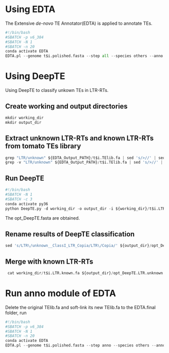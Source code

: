 # Using EDTA  
The Extensive *de-novo* TE Annotator(EDTA) is applied to annotate TEs.
```python
#!/bin/bash
#SBATCH -p v6_384
#SBATCH -N 1
#SBATCH -n 20
conda activate EDTA
EDTA.pl --genome t$i.polished.fasta --step all --species others --anno 1 --evaluate 0 -t 20
```
# Using DeepTE  
Using DeepTE to classify unkown TEs in LTR-RTs.  

## Create working and output directories
```python
mkdir working_dir
mkdir output_dir
```

## Extract unknown LTR-RTs and known LTR-RTs from tomato TEs library 
```python
grep "LTR/unknown" ${EDTA_Output_PATH}/t$i.TElib.fa | sed 's/>//' | seqtk subseq ${EDTA_Output_PATH}/t$i.TElib.fa - > working_dir/t$i.LTR.unknown.fa
grep -v "LTR/unknown" ${EDTA_Output_PATH}/t$i.TElib.fa | sed 's/>//' | seqtk subseq ${EDTA_Output_PATH}/t$i.TElib.fa - > working_dir/t$i.LTR.known.fa
```

## Run DeepTE
```python
#!/bin/bash
#SBATCH -N 1
#SBATCH -c 3
conda activate py36
python DeepTE.py -d working_dir -o output_dir -i ${working_dir}/t$i.LTR.unknown.fa -sp P -m_dir ${DeepTE_PATH}/Plants_model -fam LTR
```
The opt_DeepTE.fasta are obtained.

## Rename results of DeepTE classification  
```python
sed 's/LTR\/unknown__ClassI_LTR_Copia/LTR\/Copia/' ${output_dir}/opt_DeepTE.fasta | sed 's/LTR\/unknown__ClassI_LTR_Gypsy/LTR\/Gypsy/' | sed 's/LTR\/unknown__ClassI_LTR/LTR\/unknown/' > ${output_dir}/opt_DeepTE.LTR.unknown.fa
```
## Merge with known LTR-RTs  
```python
 cat working_dir/t$i.LTR.known.fa ${output_dir}/opt_DeepTE.LTR.unknown.fa >  ${working_dir}/t$i.fa.mod.EDTA.TElib.new.fa
 ```  
 # Run anno module of EDTA  
 Delete the original TElib.fa and soft-link its new TElib.fa to the EDTA.final folder, run
 ```python
 #!/bin/bash
#SBATCH -p v6_384
#SBATCH -N 1
#SBATCH -n 20
conda activate EDTA
EDTA.pl --genome t$i.polished.fasta --step anno --species others --anno 1 --evaluate 0 --overwrite 1 -t 20
```
